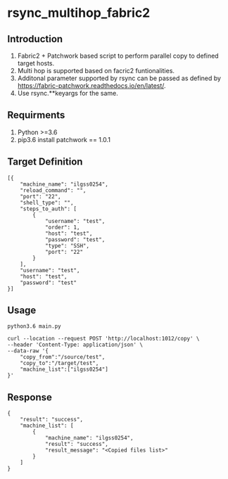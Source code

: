 # rsync_multihop_fabric2


## Introduction
1. Fabric2 + Patchwork based script to perform parallel copy to defined target hosts.
2. Multi hop is supported based on facric2 funtionalities.
3. Additonal parameter supported by rsync can be passed as defined by https://fabric-patchwork.readthedocs.io/en/latest/.
4. Use rsync.**keyargs for the same.

## Requirments
1. Python >=3.6 
2. pip3.6 install patchwork == 1.0.1


## Target Definition
```
[{
    "machine_name": "ilgss0254",
    "reload_command": "",
    "port": "22",
    "shell_type": "",
    "steps_to_auth": [
        {
            "username": "test",
            "order": 1,
            "host": "test",
            "password": "test",
            "type": "SSH",
            "port": "22"
        }
    ],
    "username": "test",
    "host": "test",
    "password": "test"
}]
```

## Usage

```
python3.6 main.py
```

```
curl --location --request POST 'http://localhost:1012/copy' \
--header 'Content-Type: application/json' \
--data-raw '{
    "copy_from":"/source/test",
    "copy_to":"/target/test",
    "machine_list":["ilgss0254"]
}'
```
## Response
```
{
    "result": "success",
    "machine_list": [
        {
            "machine_name": "ilgss0254",
            "result": "success",
            "result_message": "<Copied files list>"
        }
    ]
}
```
